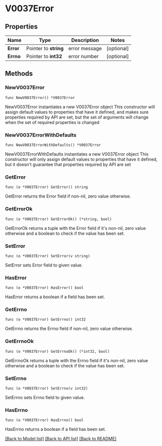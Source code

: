 # V0037Error

## Properties

Name | Type | Description | Notes
------------ | ------------- | ------------- | -------------
**Error** | Pointer to **string** | error message | [optional] 
**Errno** | Pointer to **int32** | error number | [optional] 

## Methods

### NewV0037Error

`func NewV0037Error() *V0037Error`

NewV0037Error instantiates a new V0037Error object
This constructor will assign default values to properties that have it defined,
and makes sure properties required by API are set, but the set of arguments
will change when the set of required properties is changed

### NewV0037ErrorWithDefaults

`func NewV0037ErrorWithDefaults() *V0037Error`

NewV0037ErrorWithDefaults instantiates a new V0037Error object
This constructor will only assign default values to properties that have it defined,
but it doesn't guarantee that properties required by API are set

### GetError

`func (o *V0037Error) GetError() string`

GetError returns the Error field if non-nil, zero value otherwise.

### GetErrorOk

`func (o *V0037Error) GetErrorOk() (*string, bool)`

GetErrorOk returns a tuple with the Error field if it's non-nil, zero value otherwise
and a boolean to check if the value has been set.

### SetError

`func (o *V0037Error) SetError(v string)`

SetError sets Error field to given value.

### HasError

`func (o *V0037Error) HasError() bool`

HasError returns a boolean if a field has been set.

### GetErrno

`func (o *V0037Error) GetErrno() int32`

GetErrno returns the Errno field if non-nil, zero value otherwise.

### GetErrnoOk

`func (o *V0037Error) GetErrnoOk() (*int32, bool)`

GetErrnoOk returns a tuple with the Errno field if it's non-nil, zero value otherwise
and a boolean to check if the value has been set.

### SetErrno

`func (o *V0037Error) SetErrno(v int32)`

SetErrno sets Errno field to given value.

### HasErrno

`func (o *V0037Error) HasErrno() bool`

HasErrno returns a boolean if a field has been set.


[[Back to Model list]](../README.md#documentation-for-models) [[Back to API list]](../README.md#documentation-for-api-endpoints) [[Back to README]](../README.md)


